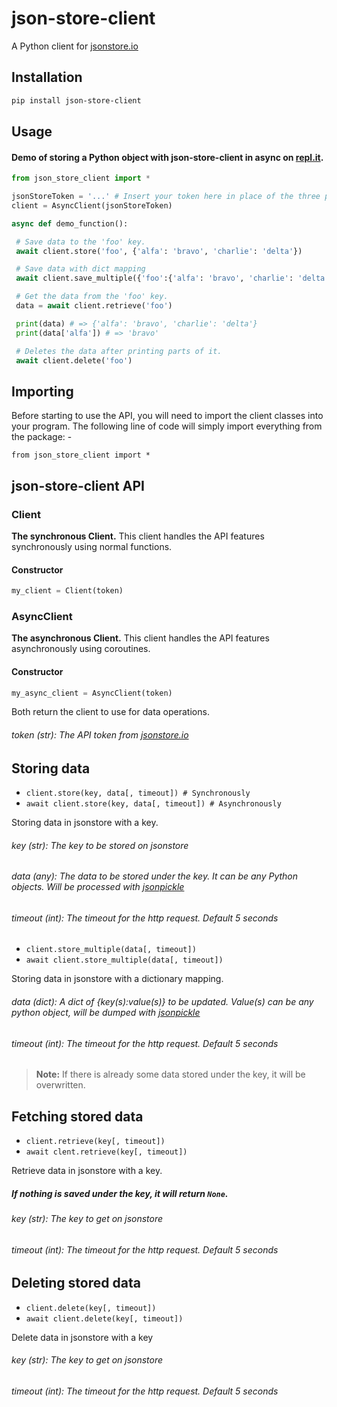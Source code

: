 # json-store-client
A Python client for [jsonstore.io](https://www.jsonstore.io/)

## Installation
```bash
pip install json-store-client
```

## Usage

#### Demo of storing a Python object with json-store-client in async on [repl.it](https://repl.it/@leon332157/json-store-client-demo).

```python
from json_store_client import *

jsonStoreToken = '...' # Insert your token here in place of the three periods(...).
client = AsyncClient(jsonStoreToken)

async def demo_function():

 # Save data to the 'foo' key.
 await client.store('foo', {'alfa': 'bravo', 'charlie': 'delta'})

 # Save data with dict mapping
 await client.save_multiple({'foo':{'alfa': 'bravo', 'charlie': 'delta'}})

 # Get the data from the 'foo' key.
 data = await client.retrieve('foo')

 print(data) # => {'alfa': 'bravo', 'charlie': 'delta'}
 print(data['alfa']) # => 'bravo'

 # Deletes the data after printing parts of it.
 await client.delete('foo')
```

## Importing

Before starting to use the API, you will need to import the client classes into your program. The following line of code will simply import everything from the package: -

`from json_store_client import *`


## json-store-client API

### Client
 **The synchronous Client.**
 This client handles the API features synchronously using normal functions.
 #### Constructor
  ```python
  my_client = Client(token)
  ```

### AsyncClient
 **The asynchronous Client.**
 This client handles the API features asynchronously using coroutines.
 #### Constructor
 ```python
 my_async_client = AsyncClient(token)
 ```

Both return the client to use for data operations.

###### token (str): The API token from [jsonstore.io](https://www.jsonstore.io)


## Storing data

- `client.store(key, data[, timeout]) # Synchronously`
- `await client.store(key, data[, timeout]) # Asynchronously`

Storing data in jsonstore with a key.

###### key (str): The key to be stored on jsonstore
###### data (any): The data to be stored under the key. It can be any Python objects. Will be processed with [jsonpickle](https://github.com/jsonpickle/jsonpickle)
###### timeout (int): The timeout for the http request. Default 5 seconds


- `client.store_multiple(data[, timeout])`
- `await client.store_multiple(data[, timeout])`

Storing data in jsonstore with a dictionary mapping.

###### data (dict):  A dict of {key(s):value(s)} to be updated. Value(s) can be any python object, will be dumped with [jsonpickle](https://github.com/jsonpickle/jsonpickle)
###### timeout (int): The timeout for the http request. Default 5 seconds

> **Note:** If there is already some data stored under the key, it will be overwritten.


## Fetching stored data

- `client.retrieve(key[, timeout])`
- `await clent.retrieve(key[, timeout])`

Retrieve data in jsonstore with a key.

##### If nothing is saved under the key, it will return `None`.

###### key (str): The key to get on jsonstore
###### timeout (int): The timeout for the http request. Default 5 seconds


## Deleting stored data

- `client.delete(key[, timeout])`
- `await client.delete(key[, timeout])`

Delete data in jsonstore with a key

###### key (str): The key to get on jsonstore
###### timeout (int): The timeout for the http request. Default 5 seconds
